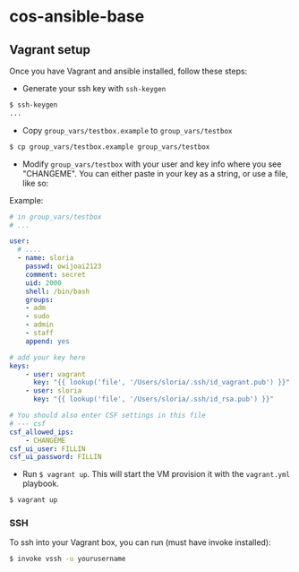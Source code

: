 # cos-ansible-base


## Vagrant setup

Once you have Vagrant and ansible installed, follow these steps:

- Generate your ssh key with `ssh-keygen`

```bash
$ ssh-keygen
...
```

- Copy `group_vars/testbox.example` to `group_vars/testbox`

```bash
$ cp group_vars/testbox.example group_vars/testbox
```

- Modify `group_vars/testbox` with your user and key info where you see "CHANGEME". You can either paste in your key as a string, or use a file, like so:

Example: 

```yaml
# in group_vars/testbox
# ...

user: 
  # ....
  - name: sloria
    passwd: owijoai2123
    comment: secret
    uid: 2000
    shell: /bin/bash
    groups:
    - adm
    - sudo
    - admin
    - staff
    append: yes

# add your key here
keys:
    - user: vagrant
      key: "{{ lookup('file', '/Users/sloria/.ssh/id_vagrant.pub') }}"
    - user: sloria
      key: "{{ lookup('file', '/Users/sloria/.ssh/id_rsa.pub') }}"

# You should also enter CSF settings in this file
# --- csf
csf_allowed_ips:
    - CHANGEME
csf_ui_user: FILLIN
csf_ui_password: FILLIN
```

- Run `$ vagrant up`. This will start the VM provision it with the `vagrant.yml` playbook.

```bash
$ vagrant up
```

### SSH

To ssh into your Vagrant box, you can run (must have invoke installed):

```bash
$ invoke vssh -u yourusername
```



